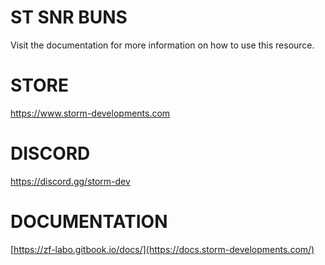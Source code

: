 # ST SNR BUNS
Visit the documentation for more information on how to use this resource.

# STORE
https://www.storm-developments.com

# DISCORD
https://discord.gg/storm-dev

# DOCUMENTATION
[https://zf-labo.gitbook.io/docs/](https://docs.storm-developments.com/)
